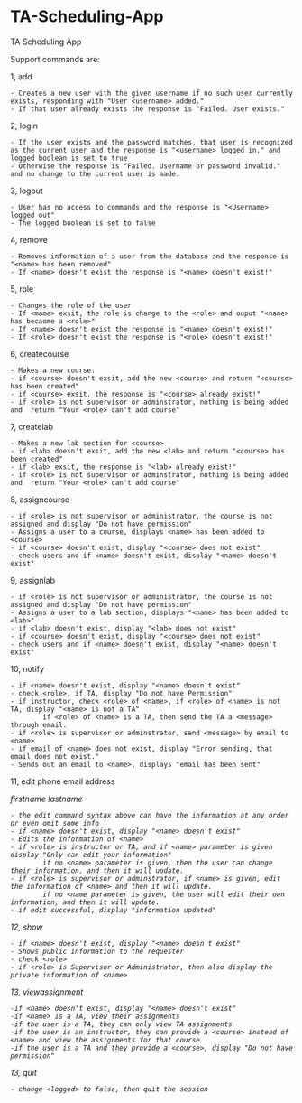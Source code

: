 # TA-Scheduling-App
TA Scheduling App

Support commands are:

1, add <username> <password>

    - Creates a new user with the given username if no such user currently exists, responding with "User <username> added."
    - If that user already exists the response is "Failed. User exists."

2, login <username> <password>

    - If the user exists and the password matches, that user is recognized as the current user and the response is "<username> logged in." and logged boolean is set to true
    - Otherwise the response is "Failed. Username or password invalid." and no change to the current user is made.

3, logout

    - User has no access to commands and the response is "<Username> logged out"
    - The logged boolean is set to false

4, remove <name>

    - Removes information of a user from the database and the response is "<name> has been removed"
    - If <name> doesn't exist the response is "<name> doesn't exist!"

5, role <name> <role>

    - Changes the role of the user
    - If <mame> exsit, the role is change to the <role> and ouput "<name> has becaome a <role>"
    - If <name> doesn't exist the response is "<name> doesn't exist!"
    - If <role> doesn't exist the response is "<role> doesn't exist!"

6, createcourse <course>

    - Makes a new course:
    - if <course> doesn't exsit, add the new <course> and return "<course> has been created"
    - if <course> exsit, the response is "<course> already exist!"
    - if <role> is not supervisor or adminstrator, nothing is being added and  return "Your <role> can't add course"

7, createlab <course> <lab>

    - Makes a new lab section for <course>
    - if <lab> doesn't exsit, add the new <lab> and return "<course> has been created"
    - if <lab> exsit, the response is "<lab> already exist!"
    - if <role> is not supervisor or adminstrator, nothing is being added and  return "Your <role> can't add course"

8, assigncourse <name> <course>

    - if <role> is not supervisor or administrator, the course is not assigned and display "Do not have permission"
    - Assigns a user to a course, displays <name> has been added to <course>
    - if <course> doesn't exist, display "<course> does not exist"
    - check users and if <name> doesn't exist, display "<name> doesn't exist"

9, assignlab <name> <course> <lab>

    - if <role> is not supervisor or administrator, the course is not assigned and display "Do not have permission"
    - Assigns a user to a lab section, displays "<name> has been added to <lab>"
    - if <lab> doesn't exist, display "<lab> does not exist"
    - if <course> doesn't exist, display "<course> does not exist"
    - check users and if <name> doesn't exist, display "<name> doesn't exist"

10, notify <name> <message>

    - if <name> doesn't exist, display "<name> doesn't exist"
    - check <role>, if TA, display "Do not have Permission"
    - if instructor, check <role> of <name>, if <role> of <name> is not TA, display "<name> is not a TA"
            if <role> of <name> is a TA, then send the TA a <message> through email.
    - if <role> is supervisor or adminstrator, send <message> by email to <name>
    - if email of <name> does not exist, display "Error sending, that email does not exist."
    - Sends out an email to <name>, displays "email has been sent"

11, edit <name> phone <phone number> email <email> address <address> firstname <first name> lastname <last name>

    - the edit command syntax above can have the information at any order or even omit some info
    - if <name> doesn't exist, display "<name> doesn't exist"
    - Edits the information of <name>
    - if <role> is instructor or TA, and if <name> parameter is given display "Only can edit your information"
            if no <name> parameter is given, then the user can change their information, and then it will update.
    - if <role> is supervisor or adminstrator, if <name> is given, edit the information of <name> and then it will update.
            if no <name parameter is given, the user will edit their own information, and then it will update.
    - if edit successful, display "information updated"

12, show <name>

    - if <name> doesn't exist, display "<name> doesn't exist"
    - Shows public information to the requester
    - check <role>
    - if <role> is Supervisor or Administrator, then also display the private information of <name>

13, viewassignment <name>

    -if <name> doesn't exist, display "<name> doesn't exist"
    -if <name> is a TA, view their assignments
    -if the user is a TA, they can only view TA assignments
    -if the user is an instructor, they can provide a <course> instead of <name> and view the assignments for that course
    -if the user is a TA and they provide a <course>, display "Do not have permission"

13, quit

    - change <logged> to false, then quit the session